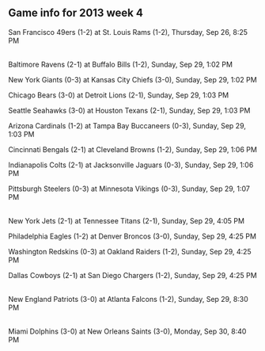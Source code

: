 ## Game info for 2013 week 4
San Francisco 49ers (1-2) at St. Louis Rams (1-2), Thursday, Sep 26, 8:25 PM

<br/>Baltimore Ravens (2-1) at Buffalo Bills (1-2), Sunday, Sep 29, 1:02 PM

New York Giants (0-3) at Kansas City Chiefs (3-0), Sunday, Sep 29, 1:02 PM

Chicago Bears (3-0) at Detroit Lions (2-1), Sunday, Sep 29, 1:03 PM

Seattle Seahawks (3-0) at Houston Texans (2-1), Sunday, Sep 29, 1:03 PM

Arizona Cardinals (1-2) at Tampa Bay Buccaneers (0-3), Sunday, Sep 29, 1:03 PM

Cincinnati Bengals (2-1) at Cleveland Browns (1-2), Sunday, Sep 29, 1:06 PM

Indianapolis Colts (2-1) at Jacksonville Jaguars (0-3), Sunday, Sep 29, 1:06 PM

Pittsburgh Steelers (0-3) at Minnesota Vikings (0-3), Sunday, Sep 29, 1:07 PM

<br/>New York Jets (2-1) at Tennessee Titans (2-1), Sunday, Sep 29, 4:05 PM

Philadelphia Eagles (1-2) at Denver Broncos (3-0), Sunday, Sep 29, 4:25 PM

Washington Redskins (0-3) at Oakland Raiders (1-2), Sunday, Sep 29, 4:25 PM

Dallas Cowboys (2-1) at San Diego Chargers (1-2), Sunday, Sep 29, 4:25 PM

<br/>New England Patriots (3-0) at Atlanta Falcons (1-2), Sunday, Sep 29, 8:30 PM

<br/>Miami Dolphins (3-0) at New Orleans Saints (3-0), Monday, Sep 30, 8:40 PM

